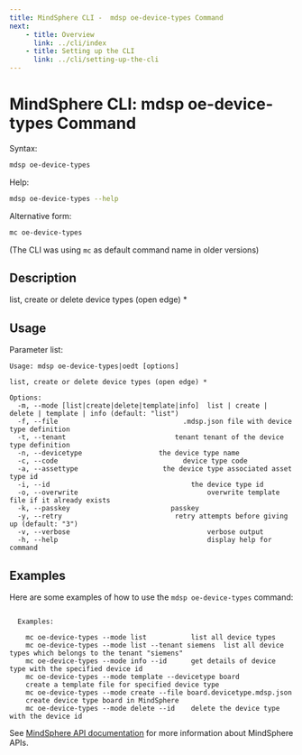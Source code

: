 ```yaml
---
title: MindSphere CLI -  mdsp oe-device-types Command
next:
    - title: Overview
      link: ../cli/index
    - title: Setting up the CLI
      link: ../cli/setting-up-the-cli
---
```


# MindSphere CLI: mdsp oe-device-types Command

Syntax:

```bash
mdsp oe-device-types
```

Help:

```bash
mdsp oe-device-types --help
```

Alternative form:

```bash
mc oe-device-types
```

(The CLI was using `mc` as default command name in older versions)

## Description

list, create or delete device types (open edge) *

## Usage

Parameter list:

```text
Usage: mdsp oe-device-types|oedt [options]

list, create or delete device types (open edge) *

Options:
  -m, --mode [list|create|delete|template|info]  list | create | delete | template | info (default: "list")
  -f, --file                               .mdsp.json file with device type definition
  -t, --tenant                           tenant tenant of the device type definition
  -n, --devicetype                   the device type name
  -c, --code                               device type code
  -a, --assettype                     the device type associated asset type id
  -i, --id                                   the device type id
  -o, --overwrite                                overwrite template file if it already exists
  -k, --passkey                         passkey
  -y, --retry                            retry attempts before giving up (default: "3")
  -v, --verbose                                  verbose output
  -h, --help                                     display help for command

```

## Examples

Here are some examples of how to use the `mdsp oe-device-types` command:

```text

  Examples:

    mc oe-device-types --mode list 			 list all device types
    mc oe-device-types --mode list --tenant siemens	 list all device types which belongs to the tenant "siemens"
    mc oe-device-types --mode info --id 	 get details of device type with the specified device id
    mc oe-device-types --mode template --devicetype board 
	create a template file for specified device type
    mc oe-device-types --mode create --file board.devicetype.mdsp.json 
	create device type board in MindSphere
    mc oe-device-types --mode delete --id 	 delete the device type with the device id

```

See [MindSphere API documentation](https://documentation.mindsphere.io/MindSphere/apis/index.html) for more information about MindSphere APIs.